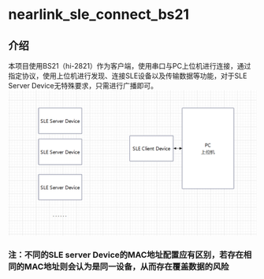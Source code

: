 # nearlink_sle_connect_bs21
## 介绍
本项目使用BS21（hi-2821）作为客户端，使用串口与PC上位机进行连接，通过指定协议，使用上位机进行发现、连接SLE设备以及传输数据等功能，对于SLE Server Device无特殊要求，只需进行广播即可。
![picture](./docs/pics/FBD.png)
### **注：不同的SLE server Device的MAC地址配置应有区别，若存在相同的MAC地址则会认为是同一设备，从而存在覆盖数据的风险**
